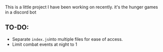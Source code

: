 This is a little project I have been working on recently. it's the hunger games in a discord bot


## TO-DO:
- Separate `index.js`into multiple files for ease of access.
- Limit combat events at night to 1
